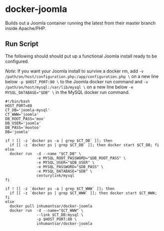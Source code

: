 docker-joomla
=============

Builds out a Joomla container running the latest from their master branch inside Apache/PHP.

## Run Script ##

The following should should put up a functional Joomla install ready to be configured.

*Note:* If you want your Joomla install to survive a docker rm, add `-v /path/on/host/configuration.php:/app/configuration.php \` on a new line below `-p $HOST_PORT:80 \` to the Joomla docker run command and `-v /path/on/host/mysql:/var/lib/mysql \` on a new line below `-e MYSQL_DATABASE="$DB" \` in the MySQL docker run command.

    #!/bin/bash
    HOST_PORT=80
    CT_DB='joomla-mysql'
    CT_WWW='joomla'
    DB_ROOT_PASS='moo'
    DB_USER='joomla'
    DB_PASS='mootoo'
    DB='joomla'

    if ! [[ -z `docker ps -a | grep $CT_DB` ]]; then
      if [[ -z `docker ps | grep $CT_DB` ]]; then docker start $CT_DB; fi
    else
      docker run  -d --name "$CT_DB" \
                  -e MYSQL_ROOT_PASSWORD="$DB_ROOT_PASS" \
                  -e MYSQL_USER="$DB_USER" \
                  -e MYSQL_PASSWORD="$DB_PASS" \
                  -e MYSQL_DATABASE="$DB" \
                  centurylink/mysql
    fi

    if ! [[ -z `docker ps -a | grep $CT_WWW` ]]; then
      if [[ -z `docker ps | grep $CT_WWW` ]]; then docker start $CT_WWW; fi
    else
      docker pull inhumantsar/docker-joomla
      docker run  -d --name="$CT_WWW" \
                  --link $CT_DB:mysql \
                  -p $HOST_PORT:80 \
                  inhumantsar/docker-joomla
